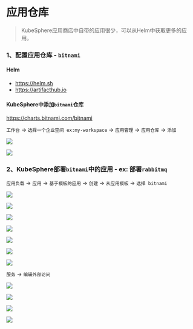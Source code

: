 # 应用仓库

> KubeSphere应用商店中自带的应用很少，可以从Helm中获取更多的应用。

### 1、配置应用仓库 - `bitnami`

#### Helm

- https://helm.sh
- https://artifacthub.io

#### KubeSphere中添加`bitnami`仓库

https://charts.bitnami.com/bitnami

`工作台` -> `选择一个企业空间 ex:my-workspace`  -> `应用管理` -> `应用仓库` -> `添加`

![](images/kubesphere-apps-helm-01.png)

![](images/kubesphere-apps-helm-02.png)

### 2、KubeSphere部署`bitnami`中的应用 - ex: 部署`rabbitmq`

`应用负载` -> `应用` -> `基于模板的应用` -> `创建` -> `从应用模板` -> `选择 bitnami`

![](images/kubesphere-apps-helm-03.png)

![](images/kubesphere-apps-helm-04.png)

![](images/kubesphere-apps-helm-05.png)

![](images/kubesphere-apps-helm-06.png)

![](images/kubesphere-apps-helm-07.png)

![](images/kubesphere-apps-helm-08.png)

![](images/kubesphere-apps-helm-09.png)

`服务` -> `编辑外部访问`

![](images/kubesphere-apps-helm-10.png)

![](images/kubesphere-apps-helm-11.png)

![](images/kubesphere-apps-helm-12.png)

![](images/kubesphere-apps-helm-13.png)
